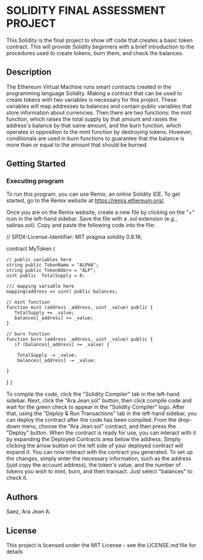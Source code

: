 # SOLIDITY FINAL ASSESSMENT PROJECT

This Solidity is the final project to show off code that creates a basic token contract. This will provide Solidity beginners with a brief introduction to the procedures used to create tokens, burn them, and check the balances. 

## Description

The Ethereum Virtual Machine runs smart contracts created in the programming language Solidity. Making a contract that can be used to create tokens with two variables is necessary for this project. These variables will map addresses to balances and contain public variables that store information about currencies. Then there are two functions: the mint function, which raises the total supply by that amount and raises the address's balance by that same amount, and the burn function, which operates in opposition to the mint function by destroying tokens. However, conditionals are used in burn functions to guarantee that the balance is more than or equal to the amount that should be burned.

## Getting Started

### Executing program

To run this program, you can use Remix, an online Solidity IDE. To get started, go to the Remix website at https://remix.ethereum.org/.

Once you are on the Remix website, create a new file by clicking on the "+" icon in the left-hand sidebar. Save the file with a .sol extension (e.g., salinas.sol). Copy and paste the following code into the file:

// SPDX-License-Identifier: MIT
pragma solidity 0.8.18;

contract MyToken {

    // public variables here
    string public TokenName = "ALPHA";
    string public TokenAbbrv = "ALP";
    uint public  TotalSupply = 0;

    /// mapping variable here
    mapping(address => uint) public balances;
    
    // mint function
    function mint (address _address, uint _value) public {
       TotalSupply += _value;
       balances[_address] += _value;
    }
    
    // burn function
    function burn (address _address, uint _value) public {
       if (balances[_address] >= _value) {
           
        TotalSupply -= _value;
        balances[_address] -= _value;
       
    }
}
}

To compile the code, click the "Solidity Compiler" tab in the left-hand sidebar. Next, click the "Ara Jean.sol" button, then click compile code and wait for the green check to appear in the "Solidity Compiler" logo. After that, using the "Deploy & Run Transactions" tab in the left-hand sidebar, you can deploy the contract after the code has been compiled. From the drop-down menu, choose the "Ara Jean.sol" contract, and then press the "Deploy" button. When the contract is ready for use, you can interact with it by expanding the Deployed Contracts area below the address. Simply clicking the arrow button on the left side of your deployed contract will expand it. You can now interact with the contract you generated. To set up the changes, simply enter the necessary information, such as the address (just copy the account address), the token's value, and the number of tokens you wish to mint, burn, and then transact. Just select "balances" to check it.

## Authors

Saez, Ara Jean A.

## License

This project is licensed under the MIT License - see the LICENSE.md file for details
